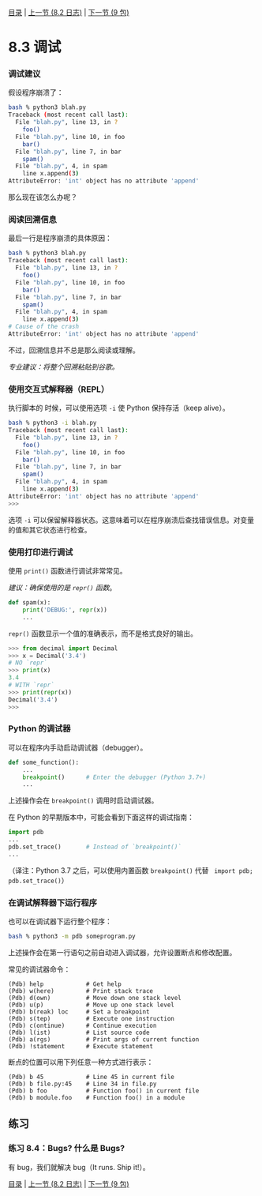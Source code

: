[目录](../Contents.md) \| [上一节 (8.2 日志)](02_Logging.md) \| [下一节 (9 包)](../09_Packages/00_Overview.md)

# 8.3 调试

### 调试建议

假设程序崩溃了：

```bash
bash % python3 blah.py
Traceback (most recent call last):
  File "blah.py", line 13, in ?
    foo()
  File "blah.py", line 10, in foo
    bar()
  File "blah.py", line 7, in bar
    spam()
  File "blah.py", 4, in spam
    line x.append(3)
AttributeError: 'int' object has no attribute 'append'
```

那么现在该怎么办呢？

### 阅读回溯信息

最后一行是程序崩溃的具体原因：

```bash
bash % python3 blah.py
Traceback (most recent call last):
  File "blah.py", line 13, in ?
    foo()
  File "blah.py", line 10, in foo
    bar()
  File "blah.py", line 7, in bar
    spam()
  File "blah.py", 4, in spam
    line x.append(3)
# Cause of the crash
AttributeError: 'int' object has no attribute 'append'
```

不过，回溯信息并不总是那么阅读或理解。

*专业建议：将整个回溯粘贴到谷歌。*

### 使用交互式解释器（REPL）

执行脚本的 时候，可以使用选项 `-i` 使 Python 保持存活（keep alive）。

```bash
bash % python3 -i blah.py
Traceback (most recent call last):
  File "blah.py", line 13, in ?
    foo()
  File "blah.py", line 10, in foo
    bar()
  File "blah.py", line 7, in bar
    spam()
  File "blah.py", 4, in spam
    line x.append(3)
AttributeError: 'int' object has no attribute 'append'
>>>
```

选项 `-i` 可以保留解释器状态。这意味着可以在程序崩溃后查找错误信息。对变量的值和其它状态进行检查。

### 使用打印进行调试

使用 `print()` 函数进行调试非常常见。

*建议：确保使用的是  `repr()` 函数*。

```python
def spam(x):
    print('DEBUG:', repr(x))
    ...
```

`repr()`  函数显示一个值的准确表示，而不是格式良好的输出。

```python
>>> from decimal import Decimal
>>> x = Decimal('3.4')
# NO `repr`
>>> print(x)
3.4
# WITH `repr`
>>> print(repr(x))
Decimal('3.4')
>>>
```

### Python 的调试器

可以在程序内手动启动调试器（debugger）。

```python
def some_function():
    ...
    breakpoint()      # Enter the debugger (Python 3.7+)
    ...
```

上述操作会在  `breakpoint()` 调用时启动调试器。

在 Python 的早期版本中，可能会看到下面这样的调试指南：

```python
import pdb
...
pdb.set_trace()       # Instead of `breakpoint()`
...
```

（译注：Python 3.7 之后，可以使用内置函数 `breakpoint()` 代替 ` import pdb; pdb.set_trace()`）

### 在调试解释器下运行程序

也可以在调试器下运行整个程序：

```bash
bash % python3 -m pdb someprogram.py
```

上述操作会在第一行语句之前自动进入调试器，允许设置断点和修改配置。

常见的调试器命令：

```code
(Pdb) help            # Get help
(Pdb) w(here)         # Print stack trace
(Pdb) d(own)          # Move down one stack level
(Pdb) u(p)            # Move up one stack level
(Pdb) b(reak) loc     # Set a breakpoint
(Pdb) s(tep)          # Execute one instruction
(Pdb) c(ontinue)      # Continue execution
(Pdb) l(ist)          # List source code
(Pdb) a(rgs)          # Print args of current function
(Pdb) !statement      # Execute statement
```

断点的位置可以用下列任意一种方式进行表示：

```code
(Pdb) b 45            # Line 45 in current file
(Pdb) b file.py:45    # Line 34 in file.py
(Pdb) b foo           # Function foo() in current file
(Pdb) b module.foo    # Function foo() in a module
```

## 练习

### 练习 8.4：Bugs? 什么是 Bugs?

有 bug，我们就解决 bug（It runs. Ship it!）。

[目录](../Contents.md) \| [上一节 (8.2 日志)](02_Logging.md) \| [下一节 (9 包)](../09_Packages/00_Overview.md)